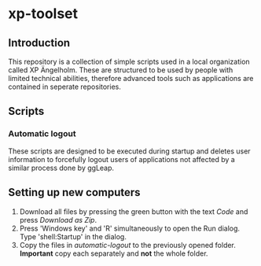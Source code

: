 # xp-toolset
## Introduction
This repository is a collection of simple scripts used in a local organization called XP Ängelholm. These are structured to be used by people with limited technical abilities, therefore advanced tools such as applications are contained in seperate repositories.

## Scripts 
### Automatic logout
These scripts are designed to be executed during startup and deletes user information to forcefully logout users of applications not affected by a similar process done by ggLeap.

## Setting up new computers 
1. Download all files by pressing the green button with the text *Code* and press *Download as Zip*.
2. Press 'Windows key' and 'R' simultaneously to open the Run dialog. Type 'shell:Startup' in the dialog.
3. Copy the files in *automatic-logout* to the previously opened folder. **Important** copy each separately and **not** the whole folder.